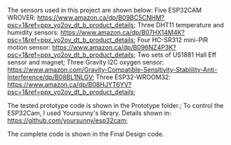 The sensors used in this project are shown below:
Five ESP32CAM WROVER: https://www.amazon.ca/dp/B09BC5CNHM?psc=1&ref=ppx_yo2ov_dt_b_product_details;
Three DHT11 temperature and humidity sensors: https://www.amazon.ca/dp/B07HX14M4K?psc=1&ref=ppx_yo2ov_dt_b_product_details;
Four HC-SR312 mini-PIR motion sensor: https://www.amazon.ca/dp/B096NZ4P3K?psc=1&ref=ppx_yo2ov_dt_b_product_details;
Two sets of US1881 Hall Eff sensor and magnet;
Three Gravity I2C oxygen sensor: https://www.amazon.com/Gravity-Compatible-Sensitivity-Stablility-Anti-Interference/dp/B08BL1NLGV;
Three ESP32-WROOM32: https://www.amazon.ca/dp/B08HJYT6YV?psc=1&ref=ppx_yo2ov_dt_b_product_details;

The tested prototype code is shown in the Prototype folder.;
To control the ESP32Cam, I used Yoursunny's library. Details shown in: https://github.com/yoursunny/esp32cam;

The complete code is shown in the Final Design code.
